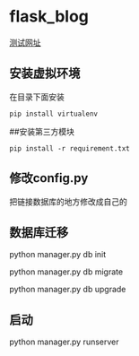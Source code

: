 # flask_blog
[测试网址](http://www.huaweiappshop.com)

## 安装虚拟环境
在目录下面安装
```
pip install virtualenv
```
##安装第三方模块
```
pip install -r requirement.txt
```

## 修改config.py
把链接数据库的地方修改成自己的

## 数据库迁移
python manager.py db init

python manager.py db migrate

python manager.py db upgrade

## 启动
python manager.py runserver



